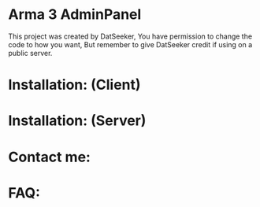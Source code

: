 Arma 3 AdminPanel 
====================
This project was created by DatSeeker, 
You have permission to change the code to how you want, 
But remember to give DatSeeker credit if using on a public server. 

Installation: (Client) 
==================== 

Installation: (Server) 
==================== 

Contact me:
==================== 

FAQ:
==================== 
